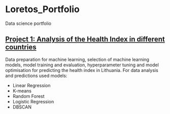 # Loretos_Portfolio
Data science portfolio

## [Project 1: Analysis of the Health Index in different countries](https://github.com/LoretaE/SveikatosAnalize)
Data preparation for machine learning, selection of machine learning models, model training and evaluation, hyperparameter tuning and model optimisation for predicting the health index in Lithuania. 
For data analysis and predictions used models: 
* Linear Regression
* K-means
* Random Forest
* Logistic Regression
* DBSCAN


